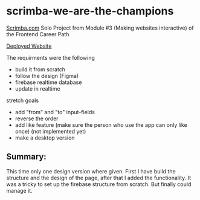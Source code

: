 # scrimba-we-are-the-champions

<a target="_blank" href="https://scrimba.com">Scrimba.com</a> Solo Project from Module #3 (Making websites interactive) of the Frontend Career Path

<a href="https://lanu135.github.io/scrimba-we-are-the-champions/" target="_blank">Deployed Website</a>

The requirments were the following

- build it from scratch
- follow the design (Figma)
- firebase realtime database
- update in realtime

stretch goals

- add "from" and "to" input-fields
- reverse the order
- add like feature (make sure the person who use the app can only like once) (not implemented yet)
- make a desktop version

## Summary:

This time only one design version where given. First I have build the structure and the design of the page, after that I added the functionality. It was a tricky to set up the firebase structure from scratch. But finally could manage it. 
